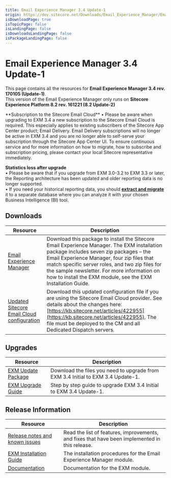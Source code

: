 ```yaml
---
title: Email Experience Manager 3.4 Update-1
origin: https://dev.sitecore.net/Downloads/Email_Experience_Manager/Email_Experience_Manager_34/Email_Experience_Manager_34_Update1.aspx
isDownloadPage: true
isTopicPage: false
isLandingPage: false
isDownloadsLandingPage: false
isPackageLandingPage: false
---
```


# Email Experience Manager 3.4 Update-1

This page contains all the resources for **Email Experience Manager 3.4 rev. 170105 (Update-1)**.  
  <Alert variant='warning' mb={4}>
    <AlertIcon />
    This version of the Email Experience Manager only runs on **Sitecore Experience Platform 8.2 rev. 161221 (8.2 Update-2)**
  </Alert>
  
  <Alert variant='warning' mb={4}>
    <AlertIcon />
    **Subscription to the Sitecore Email Cloud**  
• Please be aware when upgrading to EXM 3.4 a new subscription to the Sitecore Email Cloud is required. This especially applies to existing subscribers of the Sitecore App Center product; Email Delivery. Email Delivery subscriptions will no longer be active in EXM 3.4 and you are no longer able to self-serve your subscription through the Sitecore App Center UI. To ensure continuous service and for more information on how to migrate, how to subscribe and subscription pricing, please contact your local Sitecore representative immediately.  
  
**Statistics loss after upgrade**  
• Please be aware that if you upgrade from EXM 3.0-3.2 to EXM 3.3 or later, the Reporting architecture has been updated and older reporting data is no longer supported.  
• If you need your historical reporting data, you should **[extract and migrate](https://doc.sitecore.net/email_experience_manager/reporting/extract_data_from_earlier_versions_of_exm_to_create_historical_reports)** it to a separate database where you can analyze it with your chosen Business Intelligence (BI) tool.
  </Alert>
  

## Downloads

 | Resource | Description |
 | --- | --- |
 | [Email Experience Manager](https://scdp.blob.core.windows.net/downloads/Email%20Experience%20Manager/Email%20Experience%20Manager%2034/Email%20Experience%20Manager%2034%20Update1/Secure/Email%20Experience%20Manager%203.4.1%20rev.%20170105%20(not%20sc%20package).zip) | Download this package to install the Sitecore Email Experience Manager. The EXM installation package includes seven zip packages – the Email Experience Manager, four zip files that match specific server roles, and two zip files for the sample newsletter. For more information on how to install the EXM module, see the EXM Installation Guide. |
 | [Updated Sitecore Email Cloud configuration](https://scdp.blob.core.windows.net/downloads/Email%20Experience%20Manager/Email%20Experience%20Manager%2034/Email%20Experience%20Manager%2034%20Update1/Secure/Sitecore.EDS.Providers.SparkPost.config.disabled) | Download this updated configuration file if you are using the Sitecore Email Cloud provider. See details about the changes here: [https://kb.sitecore.net/articles/422955](https://kb.sitecore.net/articles/422955). The file must be deployed to the CM and all Dedicated Dispatch servers. |

## Upgrades

 | Resource | Description |
 | --- | --- |
 | [EXM Update Package](https://scdp.blob.core.windows.net/downloads/Email%20Experience%20Manager/Email%20Experience%20Manager%2034/Email%20Experience%20Manager%2034%20Update1/Secure/Email%20Experience%20Manager%203.4.1%20rev.%20170105%20(update%20package).zip) | Download the files you need to upgrade from EXM 3.4 Initial to EXM 3.4 Update-1. |
 | [EXM Upgrade Guide](https://scdp.blob.core.windows.net/downloads/Email%20Experience%20Manager/Email%20Experience%20Manager%2034/Email%20Experience%20Manager%2034%20Update1/Secure/EXM-Upgrade-Instructions-34-Update1.pdf) | Step by step guide to upgrade EXM 3.4 Initial to EXM 3.4 Update-1. |

## Release Information

 | Resource | Description |
 | --- | --- |
 | [Release notes and known issues](/downloads/Email_Experience_Manager/Email_Experience_Manager_34/Email_Experience_Manager_34_Update1/Release_Notes) | Read the list of features, improvements, and fixes that have been implemented in this release. |
 | [EXM Installation Guide](https://scdp.blob.core.windows.net/downloads/Email%20Experience%20Manager/Email%20Experience%20Manager%2034/Email%20Experience%20Manager%2034%20Update1/Secure/EXM-Installation-Guide-34-Update1.pdf) | The installation procedures for the Email Experience Manager module. |
 | [Documentation](https://doc.sitecore.net/email_experience_manager) | Documentation for the EXM module. |